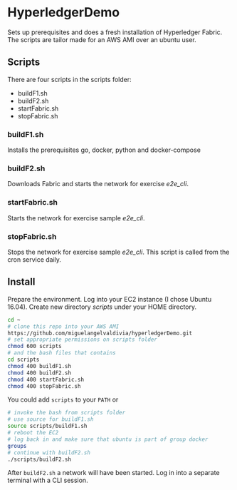 # HyperledgerDemo
Sets up prerequisites and does a fresh installation of Hyperledger Fabric. The scripts are tailor made for an AWS AMI over an ubuntu user.

## Scripts
There are four scripts in the scripts folder:
- buildF1.sh
- buildF2.sh
- startFabric.sh
- stopFabric.sh

### buildF1.sh
Installs the prerequisites go, docker, python and docker-compose
### buildF2.sh
Downloads Fabric and starts the network for exercise <i>e2e_cli</i>.
### startFabric.sh
Starts the network for exercise sample <i>e2e_cli</i>.
### stopFabric.sh
Stops the network for exercise sample <i>e2e_cli</i>.  This script is called from the cron service daily.

## Install
Prepare the environment.  Log into your EC2 instance (I chose Ubuntu 16.04). Create new directory <i>scripts</i> under your HOME directory.

```sh
cd ~
# clone this repo into your AWS AMI
https://github.com/miguelangelvaldivia/hyperledgerDemo.git
# set appropriate permissions on scripts folder 
chmod 600 scripts
# and the bash files that contains
cd scripts
chmod 400 buildF1.sh
chmod 400 buildF2.sh
chmod 400 startFabric.sh
chmod 400 stopFabric.sh
```
You could add `scripts` to your `PATH` or
```sh
# invoke the bash from scripts folder
# use source for buildF1.sh
source scripts/buildF1.sh
# reboot the EC2
# log back in and make sure that ubuntu is part of group docker
groups
# continue with buildF2.sh
./scripts/buildF2.sh
```
After `buildF2.sh` a network will have been started.  Log in into a separate terminal with a CLI session.
